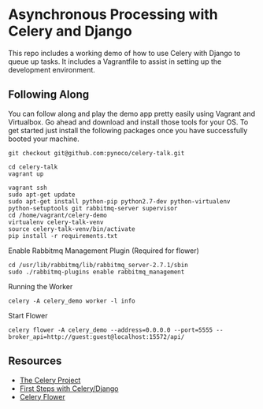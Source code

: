 Asynchronous Processing with Celery and Django
==============================================

This repo includes a working demo of how to use Celery with 
Django to queue up tasks.  It includes a Vagrantfile to assist
in setting up the development environment.

Following Along
---------------

You can follow along and play the demo app pretty easily using
Vagrant and Virtualbox.  Go ahead and download and install those
tools for your OS.  To get started just install the following packages once
you have successfully booted your machine.

```
git checkout git@github.com:pynoco/celery-talk.git
```

```
cd celery-talk
vagrant up
```

```
vagrant ssh
sudo apt-get update
sudo apt-get install python-pip python2.7-dev python-virtualenv python-setuptools git rabbitmq-server supervisor
cd /home/vagrant/celery-demo
virtualenv celery-talk-venv
source celery-talk-venv/bin/activate
pip install -r requirements.txt
```

Enable Rabbitmq Management Plugin (Required for flower)

```
cd /usr/lib/rabbitmq/lib/rabbitmq_server-2.7.1/sbin
sudo ./rabbitmq-plugins enable rabbitmq_management
```

Running the Worker

```
celery -A celery_demo worker -l info
```

Start Flower

```
celery flower -A celery_demo --address=0.0.0.0 --port=5555 --broker_api=http://guest:guest@localhost:15572/api/
```

Resources
---------

- [The Celery Project](http://www.celeryproject.org)
- [First Steps with Celery/Django](http://celery.readthedocs.org/en/latest/django/first-steps-with-django.html)
- [Celery Flower](https://github.com/mher/flower)
